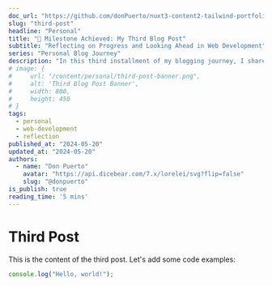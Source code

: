 ```yaml
---
doc_url: "https://github.com/donPuerto/nuxt3-content2-tailwind-portfolio/blob/master/content/blog/4.personal/3.third-post.md"
slug: "third-post"
headline: "Personal"
title: "🌟 Milestone Achieved: My Third Blog Post"
subtitle: "Reflecting on Progress and Looking Ahead in Web Development"
series: "Personal Blog Journey"
description: "In this third installment of my blogging journey, I share insights gained, challenges overcome, and exciting plans for future content in web development and personal growth."
# image: {
#     url: "/content/personal/third-post-banner.png",
#     alt: 'Third Blog Post Banner',
#     width: 800,
#     height: 450
# }
tags:
  - personal
  - web-development
  - reflection
published_at: "2024-05-20"
updated_at: "2024-05-20"
authors:
  - name: "Don Puerto"
    avatar: "https://api.dicebear.com/7.x/lorelei/svg?flip=false"
    slug: "@donpuerto"
is_publish: true
reading_time: '5 mins'
---
```


# Third Post

This is the content of the third post. Let's add some code examples:

```javascript
console.log("Hello, world!");
```
